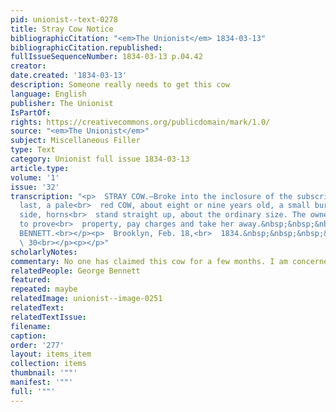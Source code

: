 ```yaml
---
pid: unionist--text-0278
title: Stray Cow Notice
bibliographicCitation: "<em>The Unionist</em> 1834-03-13"
bibliographicCitation.republished: 
fullIssueSequenceNumber: 1834-03-13 p.04.42
creator: 
date.created: '1834-03-13'
description: Someone really needs to get this cow
language: English
publisher: The Unionist
IsPartOf: 
rights: https://creativecommons.org/publicdomain/mark/1.0/
source: "<em>The Unionist</em>"
subject: Miscellaneous Filler
type: Text
category: Unionist full issue 1834-03-13
article.type: 
volume: '1'
issue: '32'
transcription: "<p>  STRAY COW.—Broke into the inclosure of the subscriber on Thursday
  last, a pale<br>  red COW, about eight or nine years old, a small burst on her left
  side, horns<br>  stand straight up, about the ordinary size. The owner is requested
  to prove<br>  property, pay charges and take her away.&nbsp;&nbsp;&nbsp; GEORGE
  BENNETT.<br></p><p>  Brooklyn, Feb. 18,<br>  1834.&nbsp;&nbsp;&nbsp;&nbsp;&nbsp;&nbsp;&nbsp;&nbsp;&nbsp;&nbsp;&nbsp;&nbsp;&nbsp;&nbsp;&nbsp;&nbsp;&nbsp;&nbsp;&nbsp;&nbsp;&nbsp;&nbsp;&nbsp;&nbsp;&nbsp;&nbsp;&nbsp;&nbsp;&nbsp;&nbsp;&nbsp;&nbsp;&nbsp;&nbsp;&nbsp;&nbsp;&nbsp;&nbsp;&nbsp;&nbsp;&nbsp;&nbsp;&nbsp;&nbsp;<br>
  \ 30<br></p><p></p>"
scholarlyNotes: 
commentary: No one has claimed this cow for a few months. I am concerned
relatedPeople: George Bennett
featured: 
repeated: maybe
relatedImage: unionist--image-0251
relatedText: 
relatedTextIssue: 
filename: 
caption: 
order: '277'
layout: items_item
collection: items
thumbnail: '""'
manifest: '""'
full: '""'
---
```

